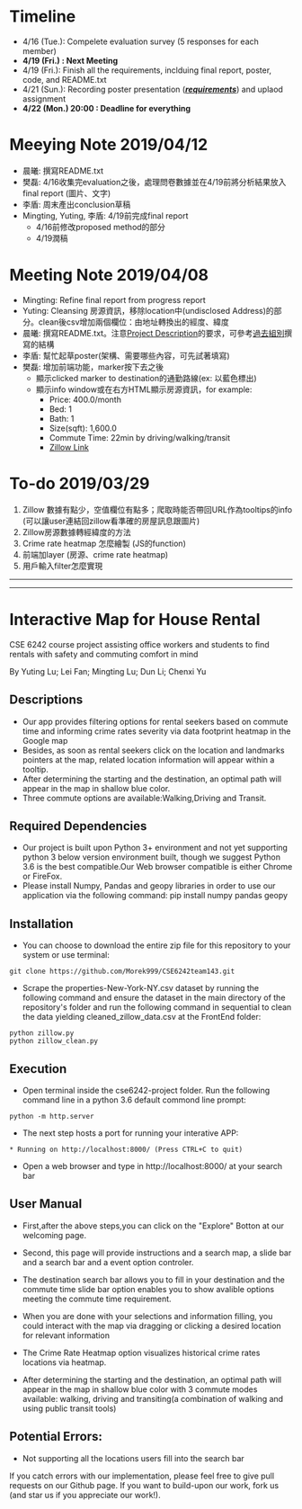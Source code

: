 # Timeline
-  4/16 (Tue.): Compelete evaluation survey (5 responses for each member) 
-  **4/19 (Fri.) : Next Meeting**
-  4/19 (Fri.): Finish all the requirements, inclduing final report, poster, code, and README.txt
-  4/21 (Sun.): Recording poster presentation ([**_requirements_**](https://docs.google.com/document/d/e/2PACX-1vTc_2yqk8QfK-SkdDPxJVJcM31kogiVFsZKOuJ2qHHnRn5aaA4r74u-gErMTsE8jGVoYeVB83MtjFTN/pub#h.l9wzpzeec46p)) and uplaod assignment
-  **4/22 (Mon.) 20:00 : Deadline for everything**

# Meeying Note 2019/04/12
- 晨曦: 撰寫README.txt
- 樊磊: 4/16收集完evaluation之後，處理問卷數據並在4/19前將分析結果放入final report (圖片、文字)
- 李盾: 周末產出conclusion草稿
- Mingting, Yuting, 李盾: 4/19前完成final report
  - 4/16前修改proposed method的部分
  - 4/19潤稿

# Meeting Note 2019/04/08
- Mingting: Refine final report from progress report
- Yuting: Cleansing 房源資訊，移除location中(undisclosed Address)的部分。clean後csv增加兩個欄位：由地址轉換出的經度、緯度
- 晨曦: 撰寫README.txt。注意[Project Description](https://docs.google.com/document/d/e/2PACX-1vTc_2yqk8QfK-SkdDPxJVJcM31kogiVFsZKOuJ2qHHnRn5aaA4r74u-gErMTsE8jGVoYeVB83MtjFTN/pub#h.9rebwbttjkfm)的要求，可參考[過去組別](https://github.com/Morek999/CSE6242team143/blob/master/Data%20Collection.md#reference-of-past-project)撰寫的結構
-  李盾: 幫忙起草poster(架構、需要哪些內容，可先試著填寫)
-  樊磊: 增加前端功能，marker按下去之後
    -  顯示clicked marker to destination的通勤路線(ex: 以藍色標出)
    -  顯示info window或在右方HTML顯示房源資訊，for example:
       -  Price: 400.0/month
       -  Bed: 1
       -  Bath: 1
       -  Size(sqft): 1,600.0
       -  Commute Time: 22min by driving/walking/transit
       -  [Zillow Link](https://www.zillow.com/homedetails/Main-St-Staten-Island-NY-10307/2088886871_zpid/)

# To-do 2019/03/29
1. Zillow 數據有點少，空值欄位有點多；爬取時能否帶回URL作為tooltips的info (可以讓user連結回zillow看準確的房屋訊息跟圖片) 
2. Zillow房源數據轉經緯度的方法
3. Crime rate heatmap 怎麼繪製 (JS的function)
4. 前端加layer (房源、crime rate heatmap)
5. 用戶輸入filter怎麼實現

---
---
# 	Interactive Map for House Rental

CSE 6242 course project assisting office workers and students to find rentals with safety and commuting comfort in mind

By Yuting Lu; Lei Fan; Mingting Lu; Dun Li; Chenxi Yu

## Descriptions
- Our app provides filtering options for rental seekers based on commute time and informing crime rates severity via data footprint heatmap in the Google map 
- Besides, as soon as rental seekers click on the location and landmarks pointers at the map, related location information will appear within a tooltip.
- After determining the starting and the destination, an optimal path will appear in the map in shallow blue color.
- Three commute options are available:Walking,Driving and Transit.


## Required Dependencies

- Our project is built upon Python 3+ environment and not yet supporting python 3 below version environment built, though we suggest Python 3.6 is the best compatible.Our Web browser compatible is either Chrome or FireFox.
- Please install Numpy, Pandas and geopy libraries in order to use our application via the following command:
pip install numpy pandas geopy

## Installation

- You can choose to download the entire zip file for this repository to your system or use terminal:

```
git clone https://github.com/Morek999/CSE6242team143.git
```

- Scrape the properties-New-York-NY.csv dataset by running the following command and ensure the dataset in the main directory of the repository's folder and run the following command in sequential to clean the data yielding cleaned_zillow_data.csv at the FrontEnd folder:
```
python zillow.py
python zillow_clean.py
```

## Execution

- Open terminal inside the cse6242-project folder. Run the following command line in a python 3.6 default commond line prompt:
```
python -m http.server
```
- The next step hosts a port for running your interative APP:
```
* Running on http://localhost:8000/ (Press CTRL+C to quit)
```
- Open a web browser and type in http://localhost:8000/ at your search bar

## User Manual

- First,after the above steps,you can click on the "Explore" Botton at our welcoming page.

- Second, this page will provide instructions and a search map, a slide bar and a search bar and a event option controler.

- The destination search bar allows you to fill in your destination and the commute time slide bar option enables you to show avalible options meeting the commute time requirement.

- When you are done with your selections and information filling, you could interact with the map via dragging or clicking a desired location for relevant information

- The Crime Rate Heatmap option visualizes historical crime rates locations via heatmap.

- After determining the starting and the destination, an optimal path will appear in the map in shallow blue color with 3 commute modes available: walking, driving and transiting(a combination of walking and using public transit tools)

## Potential Errors:
- Not supporting all the locations users fill into the search bar

If you catch errors with our implementation, please feel free to give pull requests on our Github page. If you want to build-upon our work, fork us (and star us if you appreciate our work!).
